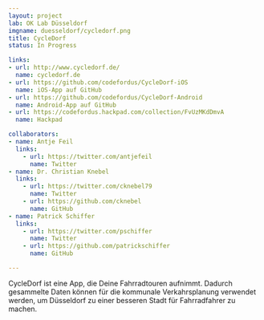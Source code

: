 ```yaml
---
layout: project
lab: OK Lab Düsseldorf
imgname: duesseldorf/cycledorf.png
title: CycleDorf
status: In Progress

links:
- url: http://www.cycledorf.de/
  name: cycledorf.de
- url: https://github.com/codefordus/CycleDorf-iOS
  name: iOS-App auf GitHub
- url: https://github.com/codefordus/CycleDorf-Android
  name: Android-App auf GitHub
- url: https://codefordus.hackpad.com/collection/FvUzMKdDmvA
  name: Hackpad

collaborators:
- name: Antje Feil
  links:
    - url: https://twitter.com/antjefeil
      name: Twitter
- name: Dr. Christian Knebel
  links:
    - url: https://twitter.com/cknebel79
      name: Twitter
    - url: https://github.com/cknebel
      name: GitHub
- name: Patrick Schiffer
  links:
    - url: https://twitter.com/pschiffer
      name: Twitter
    - url: https://github.com/patrickschiffer
      name: GitHub

---
```


CycleDorf ist eine App, die Deine Fahrradtouren aufnimmt. Dadurch gesammelte Daten können für die kommunale Verkahrsplanung verwendet werden, um Düsseldorf zu einer besseren Stadt für Fahrradfahrer zu machen.
